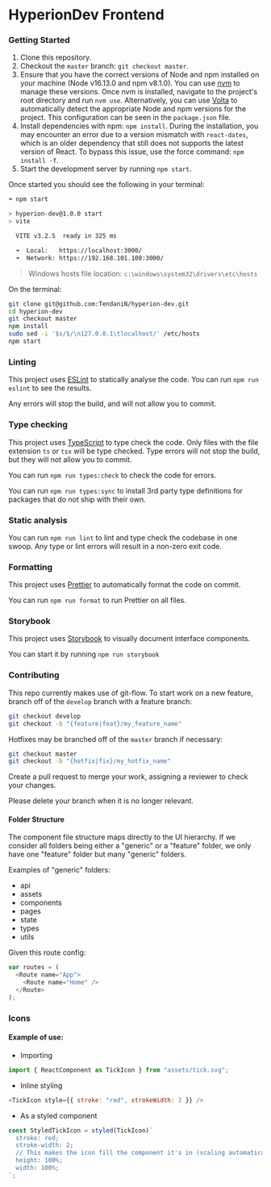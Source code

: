 # HyperionDev Frontend

### Getting Started

1. Clone this repository.
2. Checkout the `master` branch: `git checkout master`.
3. Ensure that you have the correct versions of Node and npm installed on your machine (Node v16.13.0 and npm v8.1.0). You can use [nvm](https://github.com/nvm-sh/nvm) to manage these versions. Once nvm is installed, navigate to the project's root directory and run `nvm use`. Alternatively, you can use [Volta](https://volta.sh/) to automatically detect the appropriate Node and npm versions for the project. This configuration can be seen in the `package.json` file.
4. Install dependencies with npm: `npm install`. During the installation, you may encounter an error due to a version mismatch with `react-dates`, which is an older dependency that still does not supports the latest version of React. To bypass this issue, use the force command: `npm install -f`.
5. Start the development server by running `npm start`.

Once started you should see the following in your terminal:

```bash
➜ npm start

> hyperion-dev@1.0.0 start
> vite

  VITE v3.2.5  ready in 325 ms

  ➜  Local:   https://localhost:3000/
  ➜  Network: https://192.168.101.108:3000/
```

> Windows hosts file location: `c:\windows\system32\drivers\etc\hosts`

On the terminal:

```bash
git clone git@github.com:TendaniN/hyperion-dev.git
cd hyperion-dev
git checkout master
npm install
sudo sed -i '$s/$/\n127.0.0.1\tlocalhost/' /etc/hosts
npm start
```

### Linting

This project uses [ESLint](https://eslint.org/) to statically analyse the code.
You can run `npm run eslint` to see the results.

Any errors will stop the build, and will not allow you to commit.

### Type checking

This project uses [TypeScript](https://www.typescriptlang.org/) to type check
the code. Only files with the file extension `ts` or `tsx` will be type
checked. Type errors will not stop the build, but they will not allow you to
commit.

You can run `npm run types:check` to check the code for errors.

You can run `npm run types:sync` to install 3rd party type definitions for
packages that do not ship with their own.

### Static analysis

You can run `npm run lint` to lint and type check the codebase in one swoop.
Any type or lint errors will result in a non-zero exit code.

### Formatting

This project uses [Prettier](https://prettier.io/) to automatically format the
code on commit.

You can run `npm run format` to run Prettier on all files.

### Storybook

This project uses [Storybook](https://storybook.js.org) to visually document interface components.

You can start it by running `npm run storybook`

### Contributing

This repo currently makes use of git-flow. To start work on a new feature, branch off of the `develop` branch with a feature branch:

```bash
git checkout develop
git checkout -b "{feature|feat}/my_feature_name"
```

Hotfixes may be branched off of the `master` branch if necessary:

```bash
git checkout master
git checkout -b "{hotfix|fix}/my_hotfix_name"
```

Create a pull request to merge your work, assigning a reviewer to check your changes.

Please delete your branch when it is no longer relevant.

#### Folder Structure

The component file structure maps directly to the UI hierarchy.
If we consider all folders being either a "generic" or a "feature" folder, we only have one "feature" folder but many "generic" folders.

Examples of "generic" folders:

- api <!-- api endpoint files  -->
- assets <!-- images and other media  -->
- components <!-- shared component files  -->
- pages <!-- routing pages structured like site structure  -->
- state <!-- redux and state files  -->
- types <!-- global type declarations  -->
- utils <!-- utility method files and their tests  -->

Given this route config:

```js
var routes = (
  <Route name="App">
    <Route name="Home" />
  </Route>
);
```

### Icons

#### Example of use:

- Importing

```js
import { ReactComponent as TickIcon } from "assets/tick.svg";
```

- Inline styling

```js
<TickIcon style={{ stroke: "red", strokeWidth: 2 }} />
```

- As a styled component

```js
const StyledTickIcon = styled(TickIcon)`
  stroke: red;
  stroke-width: 2;
  // This makes the icon fill the component it's in (scaling automatically)
  height: 100%;
  width: 100%;
`;
```
